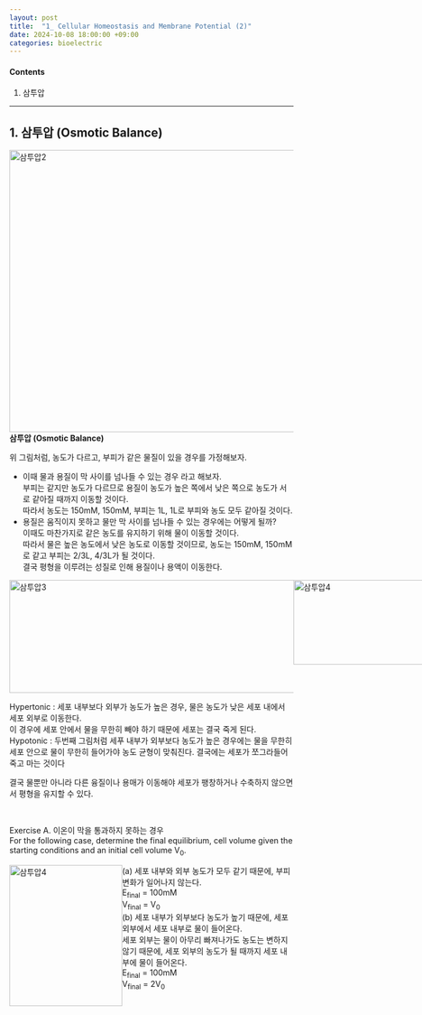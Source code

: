 ```yaml
---
layout: post
title:  "1_ Cellular Homeostasis and Membrane Potential (2)"
date: 2024-10-08 18:00:00 +09:00
categories: bioelectric
---
```

#### Contents 
 1. 삼투압


* * *
## 1. 삼투압 (Osmotic Balance)

<img src="{{ site.baseurl }}/images/스크린샷 2024-10-11 오후 5.43.20.png" alt="삼투압2" width="750" height="500">
<strong>삼투압 (Osmotic Balance)</strong> <br>

위 그림처럼, 농도가 다르고, 부피가 같은 물질이 있을 경우를 가정해보자. <br>
-  이때 <span class="highlight-green"> 물과 용질이 막 사이를 넘나들 수 있는 경우 </span>라고 해보자. <br>
부피는 같지만 농도가 다르므로 용질이 농도가 높은 쪽에서 낮은 쪽으로 농도가 서로 같아질 때까지 이동할 것이다. <br>
따라서 농도는 150mM, 150mM, 부피는 1L, 1L로 부피와 농도 모두 같아질 것이다. <br>
- 용질은 움직이지 못하고 <span class="highlight-green"> 물만 막 사이를 넘나들 수 있는 경우</span>에는 어떻게 될까? <br>
이때도 마찬가지로 같은 농도를 유지하기 위해 물이 이동할 것이다.  <br>
따라서 물은 높은 농도에서 낮은 농도로 이동할 것이므로, 농도는 150mM, 150mM로 같고 부피는 2/3L, 4/3L가 될 것이다. <br>
결국 평형을 이루려는 성질로 인해 용질이나 용액이 이동한다.<br>

<div style="display: flex; justify-content: space-between;">
  <img src="{{ site.baseurl }}/images/스크린샷 2024-10-11 오후 2.47.45.png" alt="삼투압3" width="550" height="200">
  <img src="{{ site.baseurl }}/images/스크린샷 2024-10-11 오후 2.47.55.png" alt="삼투압4" width="300" height="150">
</div>

<span class="highlight-green">Hypertonic</span> : 세포 내부보다 외부가 농도가 높은 경우, 물은 농도가 낮은 세포 내에서 세포 외부로 이동한다.<br>
이 경우에 세포 안에서 물을 무한히 빼야 하기 때문에 세포는 결국 죽게 된다.<br>
<span class="highlight-green">Hypotonic</span> : 두번째 그림처럼 세푸 내부가 외부보다 농도가 높은 경우에는 물을 무한히 세포 안으로 물이 무한히 들어가야 농도 균형이 맞춰진다. 결국에는 세포가 쪼그라들어 죽고 마는 것이다 <br>

결국 물뿐만 아니라 다른 융질이나 용매가 이동해야 세포가 팽창하거나 수축하지 않으면서 평형을 유지할 수 있다.<br>

<br>

<p class="message">
   <span class="highlight-lemon">Exercise A.</span> 이온이 막을 통과하지 못하는 경우<br>
  For the following case, determine the final equilibrium, cell volume given the starting conditions and an initial cell volume V<sub>0</sub>. <br>
</p>

<img src="{{ site.baseurl }}/images/스크린샷 2024-10-11 오후 5.54.06.png" alt="삼투압4" width="200" height="250" style = "float:left;">
(a) 세포 내부와 외부 농도가 모두 같기 때문에, 부피 변화가 일어나지 않는다. <br>
E<sub>final</sub> = 100mM <br>
V<sub>final</sub> = V<sub>0</sub> <br>
(b) 세포 내부가 외부보다 농도가 높기 때문에, 세포 외부에서 세포 내부로 물이 들어온다. <br>
세포 외부는 물이 아무리 빠져나가도 농도는 변하지 않기 때문에, 세포 외부의 농도가 될 때까지 세포 내부에 물이 들어온다.<br>
E<sub>final</sub> = 100mM <br>
V<sub>final</sub> = 2V<sub>0</sub> <br>
